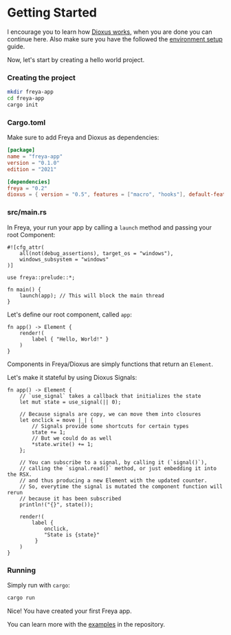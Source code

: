 # Getting Started

I encourage you to learn how [Dioxus works](https://dioxuslabs.com/learn/0.5/guide/your_first_component), when you are done you can continue here. Also make sure you have the followed the [environment setup](../setup.html) guide.

Now, let's start by creating a hello world project.

### Creating the project

```sh
mkdir freya-app
cd freya-app
cargo init
```

### Cargo.toml

Make sure to add Freya and Dioxus as dependencies:

```toml
[package]
name = "freya-app"
version = "0.1.0"
edition = "2021"

[dependencies]
freya = "0.2"
dioxus = { version = "0.5", features = ["macro", "hooks"], default-features = false }
```

### src/main.rs

In Freya, your run your app by calling a `launch` method and passing your root Component:

```rust, no_run
#![cfg_attr(
    all(not(debug_assertions), target_os = "windows"),
    windows_subsystem = "windows"
)]

use freya::prelude::*;

fn main() {
    launch(app); // This will block the main thread
}
```

Let's define our root component, called `app`:

```rust, no_run
fn app() -> Element {
    render!(
        label { "Hello, World!" }
    )
}
```

Components in Freya/Dioxus are simply functions that return an `Element`.

Let's make it stateful by using Dioxus Signals:

```rust, no_run
fn app() -> Element {
    // `use_signal` takes a callback that initializes the state
    let mut state = use_signal(|| 0); 

    // Because signals are copy, we can move them into closures
    let onclick = move |_| {
        // Signals provide some shortcuts for certain types
        state += 1;
        // But we could do as well
        *state.write() += 1;
    };

    // You can subscribe to a signal, by calling it (`signal()`), 
    // calling the `signal.read()` method, or just embedding it into the RSX.
    // and thus producing a new Element with the updated counter.
    // So, everytime the signal is mutated the component function will rerun
    // because it has been subscribed
    println!("{}", state());

    render!(
        label { 
            onclick,
            "State is {state}"
         }
    )
}
```

### Running
Simply run with `cargo`:

```sh
cargo run
```

Nice! You have created your first Freya app. 

You can learn more with the [examples](https://github.com/marc2332/freya/tree/main/examples) in the repository.